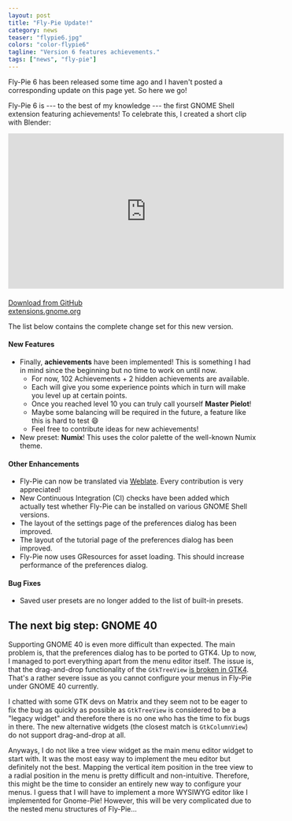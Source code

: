 ```yaml
---
layout: post
title: "Fly-Pie Update!"
category: news
teaser: "flypie6.jpg"
colors: "color-flypie6"
tagline: "Version 6 features achievements."
tags: ["news", "fly-pie"]
---
```


Fly-Pie 6 has been released some time ago and I haven't posted a corresponding update on this page yet.
So here we go!

<!--more-->

Fly-Pie 6 is --- to the best of my knowledge --- the first GNOME Shell extension featuring achievements!
To celebrate this, I created a short clip with Blender:

<div class="responsive-video-169 z-depth-2 rounded">
<iframe width="560" height="315" src="https://www.youtube.com/embed/Lj-uefp36Jk" frameborder="0" allow="accelerometer; autoplay; encrypted-media; gyroscope; picture-in-picture" allowfullscreen></iframe>
</div>

<div class="row" style="margin-top:20px">
<div class="col m6 s12">
<a href="https://github.com/Schneegans/Fly-Pie#b-downloading-a-stable-release" target="_blank" class="btn-large block waves-effect">Download from GitHub</a>
</div>
<div class="col m6 s12">
<a href="https://extensions.gnome.org/extension/3433/fly-pie/" target="_blank" class="btn-large block waves-effect">extensions.gnome.org</a>
</div>
</div>

The list below contains the complete change set for this new version.

#### New Features

* Finally, **achievements** have been implemented! This is something I had in mind since the beginning but no time to work on until now.
  * For now, 102 Achievements + 2 hidden achievements are available.
  * Each will give you some experience points which in turn will make you level up at certain points.
  * Once you reached level 10 you can truly call yourself **Master Pielot**!
  * Maybe some balancing will be required in the future, a feature like this is hard to test :smile:
  * Feel free to contribute ideas for new achievements!
* New preset: **Numix**! This uses the color palette of the well-known Numix theme.

#### Other Enhancements

* Fly-Pie can now be translated via [Weblate](https://hosted.weblate.org/engage/fly-pie/). Every contribution is very appreciated!
* New Continuous Integration (CI) checks have been added which actually test whether Fly-Pie can be installed on various GNOME Shell versions.
* The layout of the settings page of the preferences dialog has been improved.
* The layout of the tutorial page of the preferences dialog has been improved.
* Fly-Pie now uses GResources for asset loading. This should increase performance of the preferences dialog.

#### Bug Fixes
* Saved user presets are no longer added to the list of built-in presets.

## The next big step: GNOME 40

Supporting GNOME 40 is even more difficult than expected.
The main problem is, that the preferences dialog has to be ported to GTK4.
Up to now, I managed to port everything apart from the menu editor itself.
The issue is, that the drag-and-drop functionality of the `GtkTreeView` [is broken in GTK4](https://gitlab.gnome.org/GNOME/gtk/-/issues/3649).
That's a rather severe issue as you cannot configure your menus in Fly-Pie under GNOME 40 currently.

I chatted with some GTK devs on Matrix and they seem not to be eager to fix the bug as quickly as possible as `GtkTreeView` is considered to be a "legacy widget" and therefore there is no one who has the time to fix bugs in there.
The new alternative widgets (the closest match is `GtkColumnView`) do not support drag-and-drop at all.

Anyways, I do not like a tree view widget as the main menu editor widget to start with.
It was the most easy way to implement the meu editor but definitely not the best.
Mapping the vertical item position in the tree view to a radial position in the menu is pretty difficult and non-intuitive.
Therefore, this might be the time to consider an entirely new way to configure your menus.
I guess that I will have to implement a more WYSIWYG editor like I implemented for Gnome-Pie!
However, this will be very complicated due to the nested menu structures of Fly-Pie...